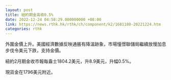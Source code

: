 ```yaml
---
layout: post
title: 紐約期金高收0.5%
date: 2022-12-24 04:58:29.000000000 +08:00
link: https://news.rthk.hk/rthk/ch/component/k2/1681180-20221224.htm
categories: rthk
---
```


外圍金價上升。美國經濟數據反映通脹有降溫跡象，市場憧憬聯儲局繼續放慢加息步伐令美元下跌，支持金價。

紐約2月期金收市報每盎士1804.2美元，升8.9美元，升幅0.5%。

現貨金在1796美元附近。
